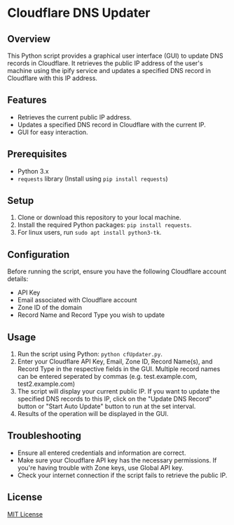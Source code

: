 # Cloudflare DNS Updater

## Overview
This Python script provides a graphical user interface (GUI) to update DNS records in Cloudflare. It retrieves the public IP address of the user's machine using the ipify service and updates a specified DNS record in Cloudflare with this IP address.

## Features
- Retrieves the current public IP address.
- Updates a specified DNS record in Cloudflare with the current IP.
- GUI for easy interaction.

## Prerequisites
- Python 3.x
- `requests` library (Install using `pip install requests`)

## Setup
1. Clone or download this repository to your local machine.
2. Install the required Python packages: `pip install requests`.
3. For linux users, run `sudo apt install python3-tk`. 

## Configuration
Before running the script, ensure you have the following Cloudflare account details:
- API Key
- Email associated with Cloudflare account
- Zone ID of the domain
- Record Name and Record Type you wish to update

## Usage
1. Run the script using Python: `python cfUpdater.py`.
2. Enter your Cloudflare API Key, Email, Zone ID, Record Name(s), and Record Type in the respective fields in the GUI.
 Multiple record names can be entered seperated by commas (e.g. test.example.com, test2.example.com) 
3. The script will display your current public IP. If you want to update the specified DNS records to this IP, click on the "Update DNS Record" button or "Start Auto Update" button to run at the set interval.
4. Results of the operation will be displayed in the GUI.

## Troubleshooting
- Ensure all entered credentials and information are correct. 
- Make sure your Cloudflare API key has the necessary permissions. If you're having trouble with Zone keys, use Global API key.
- Check your internet connection if the script fails to retrieve the public IP.

## License
[MIT License](LICENSE.md)

